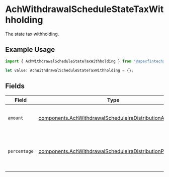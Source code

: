 # AchWithdrawalScheduleStateTaxWithholding

The state tax withholding.

## Example Usage

```typescript
import { AchWithdrawalScheduleStateTaxWithholding } from "@apexfintechsolutions/ascend-sdk/models/components";

let value: AchWithdrawalScheduleStateTaxWithholding = {};
```

## Fields

| Field                                                                                                                                  | Type                                                                                                                                   | Required                                                                                                                               | Description                                                                                                                            | Example                                                                                                                                |
| -------------------------------------------------------------------------------------------------------------------------------------- | -------------------------------------------------------------------------------------------------------------------------------------- | -------------------------------------------------------------------------------------------------------------------------------------- | -------------------------------------------------------------------------------------------------------------------------------------- | -------------------------------------------------------------------------------------------------------------------------------------- |
| `amount`                                                                                                                               | [components.AchWithdrawalScheduleIraDistributionAmount](../../models/components/achwithdrawalscheduleiradistributionamount.md)         | :heavy_minus_sign:                                                                                                                     | Fixed USD amount to withhold for taxes.                                                                                                | {<br/>"value": "1.23"<br/>}                                                                                                            |
| `percentage`                                                                                                                           | [components.AchWithdrawalScheduleIraDistributionPercentage](../../models/components/achwithdrawalscheduleiradistributionpercentage.md) | :heavy_minus_sign:                                                                                                                     | Percentage of total disbursement amount to withhold for taxes.                                                                         | {<br/>"value": "11.25"<br/>}                                                                                                           |